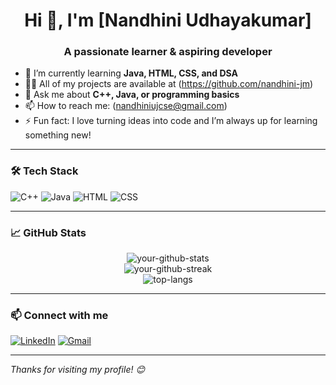 <h1 align="center">Hi 👋, I'm [Nandhini Udhayakumar]</h1>
<h3 align="center">A passionate learner & aspiring developer</h3>

- 🌱 I’m currently learning **Java, HTML, CSS, and DSA**
- 👨‍💻 All of my projects are available at (https://github.com/nandhini-jm)
- 💬 Ask me about **C++, Java, or programming basics**
- 📫 How to reach me: (nandhiniujcse@gmail.com)
- ⚡ Fun fact: I love turning ideas into code and I’m always up for learning something new!

---

### 🛠️ Tech Stack
![C++](https://img.shields.io/badge/C++-00599C?style=flat&logo=c%2B%2B&logoColor=white)
![Java](https://img.shields.io/badge/Java-ED8B00?style=flat&logo=java&logoColor=white)
![HTML](https://img.shields.io/badge/HTML5-E34F26?style=flat&logo=html5&logoColor=white)
![CSS](https://img.shields.io/badge/CSS3-1572B6?style=flat&logo=css3&logoColor=white)

---

### 📈 GitHub Stats

<p align="center">
  <img src="https://github-readme-stats.vercel.app/api?username=your-username&show_icons=true&theme=radical" alt="your-github-stats" />
  <br />
  <img src="https://github-readme-streak-stats.herokuapp.com?user=your-username&theme=radical" alt="your-github-streak" />
  <br />
  <img src="https://github-readme-stats.vercel.app/api/top-langs/?username=your-username&layout=compact&theme=radical" alt="top-langs" />
</p>

---

### 📫 Connect with me

[![LinkedIn](https://img.shields.io/badge/LinkedIn-blue?style=flat&logo=linkedin&logoColor=white)](https://linkedin.com/in/your-linkedin)
[![Gmail](https://img.shields.io/badge/Gmail-D14836?style=flat&logo=gmail&logoColor=white)](mailto:nandhiniujcse@gmail.com)

---

*Thanks for visiting my profile! 😊*
